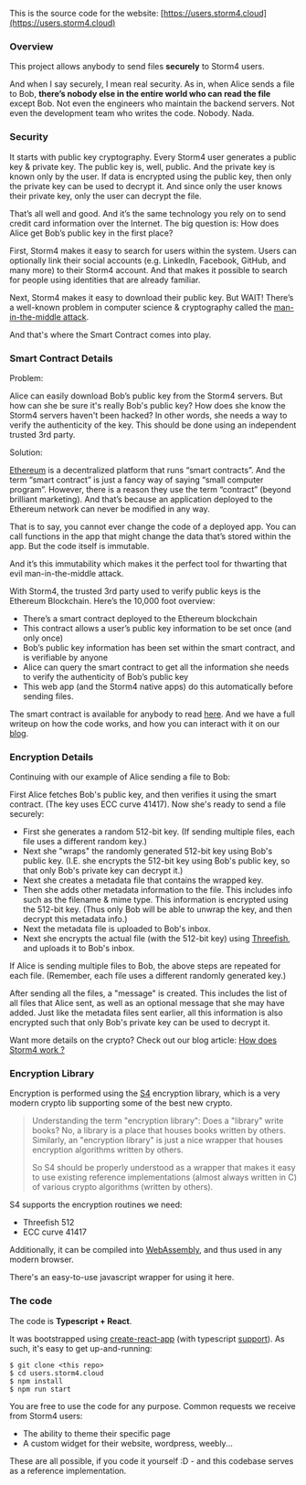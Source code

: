 This is the source code for the website: [https://users.storm4.cloud](https://users.storm4.cloud)

### Overview

This project allows anybody to send files **securely** to Storm4 users.

And when I say securely, I mean real security. As in, when Alice sends a file to Bob, **there’s nobody else in the entire world who can read the file** except Bob. Not even the engineers who maintain the backend servers. Not even the development team who writes the code. Nobody. Nada.

### Security

It starts with public key cryptography. Every Storm4 user generates a public key & private key. The public key is, well, public. And the private key is known only by the user. If data is encrypted using the public key, then only the private key can be used to decrypt it. And since only the user knows their private key, only the user can decrypt the file.

That’s all well and good. And it’s the same technology you rely on to send credit card information over the Internet. The big question is: How does Alice get Bob’s public key in the first place?

First, Storm4 makes it easy to search for users within the system. Users can optionally link their social accounts (e.g. LinkedIn, Facebook, GitHub, and many more) to their Storm4 account. And that makes it possible to search for people using identities that are already familiar.

Next, Storm4 makes it easy to download their public key. But WAIT! There’s a well-known problem in computer science & cryptography called the [man-in-the-middle attack](https://en.wikipedia.org/wiki/Man-in-the-middle_attack).

And that's where the Smart Contract comes into play.

### Smart Contract Details

Problem:

Alice can easily download Bob’s public key from the Storm4 servers. But how can she be sure it's really Bob's public key? How does she know the Storm4 servers haven't been hacked? In other words, she needs a way to verify the authenticity of the key. This should be done using an independent trusted 3rd party.

Solution:

[Ethereum](https://www.ethereum.org/) is a decentralized platform that runs “smart contracts”. And the term “smart contract” is just a fancy way of saying “small computer program”. However, there is a reason they use the term “contract” (beyond brilliant marketing). And that’s because an application deployed to the Ethereum network can never be modified in any way.

That is to say, you cannot ever change the code of a deployed app. You can call functions in the app that might change the data that’s stored within the app. But the code itself is immutable.

And it’s this immutability which makes it the perfect tool for thwarting that evil man-in-the-middle attack.

With Storm4, the trusted 3rd party used to verify public keys is the Ethereum Blockchain. Here’s the 10,000 foot overview:

- There’s a smart contract deployed to the Ethereum blockchain
- This contract allows a user’s public key information to be set once (and only once)
- Bob’s public key information has been set within the smart contract, and is verifiable by anyone
- Alice can query the smart contract to get all the information she needs to verify the authenticity of Bob’s public key
- This web app (and the Storm4 native apps) do this automatically before sending files.

The smart contract is available for anybody to read [here](https://etherscan.io/address/0x997715D0eb47A50D7521ed0D2D023624a4333F9A#code). And we have a full writeup on how the code works, and how you can interact with it on our [blog](https://medium.com/storm4/how-the-storm4-smart-contract-works-a3e242f1bf65).

### Encryption Details

Continuing with our example of Alice sending a file to Bob:

First Alice fetches Bob's public key, and then verifies it using the smart contract. (The key uses ECC curve 41417). Now she's ready to send a file securely:

- First she generates a random 512-bit key. (If sending multiple files, each file uses a different random key.)
- Next she "wraps" the randomly generated 512-bit key using Bob's public key. (I.E. she encrypts the 512-bit key using Bob's public key, so that only Bob's private key can decrypt it.)
- Next she creates a metadata file that contains the wrapped key.
- Then she adds other metadata information to the file. This includes info such as the filename & mime type. This information is encrypted using the 512-bit key. (Thus only Bob will be able to unwrap the key, and then decrypt this metadata info.)
- Next the metadata file is uploaded to Bob's inbox.
- Next she encrypts the actual file (with the 512-bit key) using [Threefish](https://en.wikipedia.org/wiki/Threefish), and uploads it to Bob's inbox.

If Alice is sending multiple files to Bob, the above steps are repeated for each file. (Remember, each file uses a different randomly generated key.)

After sending all the files, a "message" is created. This includes the list of all files that Alice sent, as well as an optional message that she may have added. Just like the metadata files sent earlier, all this information is also encrypted such that only Bob's private key can be used to decrypt it.

Want more details on the crypto? Check out our blog article: [How does Storm4 work ?](https://medium.com/storm4/how-does-storm4-work-e3d7b9afd683)

### Encryption Library

Encryption is performed using the [S4](https://github.com/4th-ATechnologies/S4) encryption library, which is a very modern crypto lib supporting some of the best new crypto.

> Understanding the term "encryption library": Does a "library" write books? No, a library is a place that houses books written by others. Similarly, an "encryption library" is just a nice wrapper that houses encryption algorithms written by others.
> 
> So S4 should be properly understood as a wrapper that makes it easy to use existing reference implementations (almost always written in C) of various crypto algorithms (written by others).

S4 supports the encryption routines we need:

- Threefish 512
- ECC curve 41417

Additionally, it can be compiled into [WebAssembly](https://webassembly.org/), and thus used in any modern browser.

There's an easy-to-use javascript wrapper for using it here.

### The code

The code is **Typescript + React**.

It was bootstrapped using [create-react-app](https://github.com/facebook/create-react-app) (with typescript [support](https://github.com/Microsoft/TypeScript-React-Starter)). As such, it's easy to get up-and-running:

```
$ git clone <this repo>
$ cd users.storm4.cloud
$ npm install
$ npm run start
```

You are free to use the code for any purpose. Common requests we receive from Storm4 users:

- The ability to theme their specific page
- A custom widget for their website, wordpress, weebly...

These are all possible, if you code it yourself :D - and this codebase serves as a reference implementation.